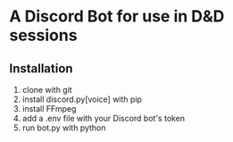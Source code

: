 # A Discord Bot for use in D&D sessions

## Installation

1. clone with git
2. install discord.py\[voice\] with pip
3. install FFmpeg
4. add a .env file with your Discord bot's token
5. run bot.py with python
